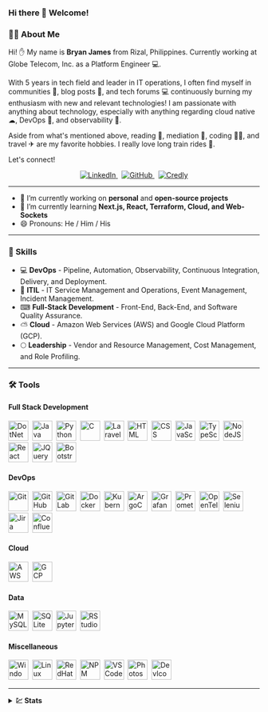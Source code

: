 ### Hi there 👋 Welcome!

### :man_technologist: About Me

Hi! :hand: My name is **Bryan James** from Rizal, Philippines. Currently working at Globe Telecom, Inc. as a Platform Engineer :computer:.

With 5 years in tech field and leader in IT operations, I often find myself in communities 🏢, blog posts 📜, and tech forums 💻 continuously burning my enthusiasm with new and relevant technologies! I am passionate with anything about technology, especially with anything regarding cloud native ☁, DevOps 🚢, and observability 🔭.

Aside from what's mentioned above, reading 📖, mediation 🙏, coding 👨‍💻, and travel ✈ are my favorite hobbies. I really love long train rides 🚂.

Let's connect!

<!-- Profile Badges -->
<div id="profile-badges" align="center">
  <a href="https://www.linkedin.com/in/bryan-james-ilaga-4b1b478b/">
    <img src="https://img.shields.io/static/v1?style=for-the-badge&message=LinkedIn&color=0A66C2&logo=LinkedIn&logoColor=FFFFFF&label=" title="LinkedIn" alt="LinkedIn" />
  </a>
  &nbsp;
  <a href="https://github.com/BryanJames16/">
    <img src="https://img.shields.io/static/v1?style=for-the-badge&message=GitHub&color=181717&logo=GitHub&logoColor=FFFFFF&label=" title="GitHub" alt="GitHub" />
  </a>
  &nbsp;
  <a href="https://www.credly.com/users/bryan-james-ilaga/badges">
    <img src="https://img.shields.io/static/v1?style=for-the-badge&message=Credly&color=FF6B00&logo=Credly&logoColor=FFFFFF&label=" title="Credly" alt="Credly" />
  </a>
</div>

---

- 🔭 I’m currently working on **personal** and **open-source projects**
- 🌱 I’m currently learning **Next.js, React, Terraform, Cloud, and Web-Sockets**
- 😄 Pronouns: He / Him / His

---

### :rocket: Skills

- 💻 **DevOps** - Pipeline, Automation, Observability, Continuous Integration, Delivery, and Deployment. 
- 📔 **ITIL** - IT Service Management and Operations, Event Management, Incident Management.
- ⌨ **Full-Stack Development** - Front-End, Back-End, and Software Quality Assurance.
- ⛅ **Cloud** - Amazon Web Services (AWS) and Google Cloud Platform (GCP).
- 🌕 **Leadership** - Vendor and Resource Management, Cost Management, and Role Profiling.

---

### :hammer_and_wrench: Tools
#### Full Stack Development
<div>
  <a href="https://dotnet.microsoft.com/"><img src="https://cdn.jsdelivr.net/gh/devicons/devicon/icons/dotnetcore/dotnetcore-original.svg" title="DotNet" alt="DotNet" width="40" height="40"/></a>&nbsp;
  <a href="https://www.java.com/"><img src="https://cdn.jsdelivr.net/gh/devicons/devicon/icons/java/java-original.svg" title="Java" alt="Java" width="40" height="40"/></a>&nbsp;
  <a href="https://www.python.org/"><img src="https://cdn.jsdelivr.net/gh/devicons/devicon/icons/python/python-original.svg" title="Python" alt="Python" width="40" height="40"/></a>&nbsp;
  <img src="https://cdn.jsdelivr.net/gh/devicons/devicon/icons/c/c-original.svg" title="C" alt="C" width="40" height="40"/>&nbsp;
  <a href="https://laravel.com/"><img src="https://cdn.jsdelivr.net/gh/devicons/devicon/icons/laravel/laravel-plain.svg" title="Laravel" alt="Laravel" width="40" height="40"/></a>&nbsp;
  <img src="https://cdn.jsdelivr.net/gh/devicons/devicon/icons/html5/html5-original.svg" title="HTML5" alt="HTML" width="40" height="40"/>&nbsp;
  <img src="https://cdn.jsdelivr.net/gh/devicons/devicon/icons/css3/css3-original.svg"  title="CSS3" alt="CSS" width="40" height="40"/>&nbsp;
  <img src="https://cdn.jsdelivr.net/gh/devicons/devicon/icons/javascript/javascript-original.svg" title="JavaScript" alt="JavaScript" width="40" height="40"/>&nbsp;
  <a href="https://www.typescriptlang.org/"><img src="https://cdn.jsdelivr.net/gh/devicons/devicon/icons/typescript/typescript-original.svg" title="TypeScript" alt="TypeScript" width="40" height="40"/></a>&nbsp;
  <a href="https://nodejs.org/"><img src="https://cdn.jsdelivr.net/gh/devicons/devicon/icons/nodejs/nodejs-original.svg" title="NodeJS" alt="NodeJS" width="40" height="40"/></a>&nbsp;
  <a href="https://react.dev/"><img src="https://cdn.jsdelivr.net/gh/devicons/devicon/icons/react/react-original.svg" title="React" alt="React" width="40" height="40"/></a>&nbsp;
  <a href="https://jquery.com/"><img src="https://cdn.jsdelivr.net/gh/devicons/devicon/icons/jquery/jquery-original.svg" title="JQuery" alt="JQuery" width="40" height="40"/></a>&nbsp;
  <a href="https://getbootstrap.com/"><img src="https://cdn.jsdelivr.net/gh/devicons/devicon/icons/bootstrap/bootstrap-original.svg" title="Bootstrap" alt="Bootstrap" width="40" height="40"/></a>&nbsp;
</div>

#### DevOps
<div>
    <a href="https://git-scm.com/"><img src="https://cdn.jsdelivr.net/gh/devicons/devicon/icons/git/git-original.svg" title="Git" alt="Git" width="40" height="40"/></a>&nbsp;
    <a href="https://github.com/"><img src="https://cdn.jsdelivr.net/gh/devicons/devicon/icons/github/github-original.svg" title="GitHub" alt="GitHub" width="40" height="40"/></a>&nbsp;
    <a href="https://gitlab.com/"><img src="https://cdn.jsdelivr.net/gh/devicons/devicon/icons/gitlab/gitlab-original.svg" title="GitLab" alt="GitLab" width="40" height="40"/></a>&nbsp;
    <a href="https://www.docker.com/"><img src="https://cdn.jsdelivr.net/gh/devicons/devicon/icons/docker/docker-original.svg" title="Docker" alt="Docker" width="40" height="40"/></a>&nbsp;
    <a href="https://kubernetes.io/"><img src="https://cdn.jsdelivr.net/gh/devicons/devicon/icons/kubernetes/kubernetes-plain.svg" title="Kubernetes" alt="Kubernetes" width="40" height="40"/></a>&nbsp;
    <a href="https://argoproj.github.io/cd/"><img src="https://cdn.jsdelivr.net/gh/devicons/devicon/icons/argocd/argocd-original.svg" title="ArgoCD" alt="ArgoCD" width="40" height="40"/></a>&nbsp;
    <a href="https://grafana.com/"><img src="https://cdn.jsdelivr.net/gh/devicons/devicon/icons/grafana/grafana-original.svg" title="Grafana" alt="Grafana" width="40" height="40"/></a>&nbsp;
    <a href="https://prometheus.io/"><img src="https://cdn.jsdelivr.net/gh/devicons/devicon/icons/prometheus/prometheus-original.svg" title="Prometheus" alt="Prometheus" width="40" height="40"/></a>&nbsp;
    <a href="https://opentelemetry.io/"><img src="https://seeklogo.com/images/O/opentelemetry-logo-2DC4F51D47-seeklogo.com.png" title="OpenTelemetry" alt="OpenTelemetry" width="40" height="40"/></a>&nbsp;
    <a href="https://www.selenium.dev/"><img src="https://cdn.jsdelivr.net/gh/devicons/devicon/icons/selenium/selenium-original.svg" title="Selenium" alt="Selenium" width="40" height="40"/></a>&nbsp;
    <a href="https://www.atlassian.com/software/jira"><img src="https://cdn.jsdelivr.net/gh/devicons/devicon/icons/jira/jira-original.svg" title="Jira" alt="Jira" width="40" height="40"/></a>&nbsp;
    <a href="https://www.atlassian.com/software/confluence"><img src="https://cdn.jsdelivr.net/gh/devicons/devicon/icons/confluence/confluence-original.svg" title="Confluence" alt="Confluence" width="40" height="40"/></a>&nbsp;
</div>

#### Cloud
<div>
    <img src="https://cdn.jsdelivr.net/gh/devicons/devicon/icons/amazonwebservices/amazonwebservices-original.svg" title="Amazon Web Services" alt="AWS" width="40" height="40"/>&nbsp;
    <img src="https://cdn.jsdelivr.net/gh/devicons/devicon/icons/googlecloud/googlecloud-original.svg" title="Google Cloud Platform" alt="GCP" width="40" height="40"/>&nbsp;
</div>

#### Data
<div>
    <img src="https://cdn.jsdelivr.net/gh/devicons/devicon/icons/mysql/mysql-original.svg" title="MySQL" alt="MySQL" width="40" height="40"/>&nbsp;
    <img src="https://cdn.jsdelivr.net/gh/devicons/devicon/icons/sqlite/sqlite-original.svg" title="SQLite" alt="SQLite" width="40" height="40"/>&nbsp;
    <img src="https://cdn.jsdelivr.net/gh/devicons/devicon/icons/jupyter/jupyter-original-wordmark.svg" title="Jupyter" alt="Jupyter" width="40" height="40"/>&nbsp;
    <img src="https://cdn.jsdelivr.net/gh/devicons/devicon/icons/rstudio/rstudio-original.svg" title="RStudio" alt="RStudio" width="40" height="40"/>&nbsp;
</div>

#### Miscellaneous
<div>
  <img src="https://cdn.jsdelivr.net/gh/devicons/devicon/icons/windows8/windows8-original.svg" title="Windows" alt="Windows" width="40" height="40"/>&nbsp;
  <img src="https://cdn.jsdelivr.net/gh/devicons/devicon/icons/linux/linux-original.svg" title="Linux" alt="Linux" width="40" height="40"/>&nbsp;
  <img src="https://cdn.jsdelivr.net/gh/devicons/devicon/icons/redhat/redhat-original.svg" title="RedHat" alt="RedHat" width="40" height="40" />&nbsp;
  <img src="https://cdn.jsdelivr.net/gh/devicons/devicon/icons/npm/npm-original-wordmark.svg" title="NPM" alt="NPM" width="40" height="40" />&nbsp;
  <img src="https://cdn.jsdelivr.net/gh/devicons/devicon/icons/vscode/vscode-original.svg" title="VSCode" alt="VSCode" width="40" height="40"/>&nbsp;
  <img src="https://cdn.jsdelivr.net/gh/devicons/devicon/icons/photoshop/photoshop-line.svg" title="Photoshop" alt="Photoshop" width="40" height="40"/>&nbsp;
  <img src="https://cdn.jsdelivr.net/gh/devicons/devicon/icons/devicon/devicon-original.svg" title="DevIcon" alt="DevIcon" width="40" height="40"/>&nbsp;
</div>

---

<details>
  <summary><b>💹 Stats</b></summary>
<br />

![Visitor Counter](https://komarev.com/ghpvc/?username=BryanJames16&label=Profile%20Visits&color=blue&style=for-the-badge)

[![GitHub Streak](https://streak-stats.demolab.com?user=BryanJames16&theme=dark&date_format=M%20j%5B%2C%20Y%5D)](https://git.io/streak-stats)

[![Top Languages](https://github-readme-stats.vercel.app/api/top-langs/?username=BryanJames16&layout=compact&theme=vision-friendly-dark)](https://github.com/anuraghazra/github-readme-stats)

[![Trophies](https://github-profile-trophy.vercel.app/?username=BryanJames16&theme=onedark&no-bg=true&column=4)](https://github.com/ryo-ma/github-profile-trophy)

</details>

<!--
**BryanJames16/BryanJames16** is a ✨ _special_ ✨ repository because its `README.md` (this file) appears on your GitHub profile.

Here are some ideas to get you started:

- 🔭 I’m currently working on ...
- 🌱 I’m currently learning ...
- 👯 I’m looking to collaborate on ...
- 🤔 I’m looking for help with ...
- 💬 Ask me about ...
- 📫 How to reach me: ...
- 😄 Pronouns: ...
- ⚡ Fun fact: ...
-->
